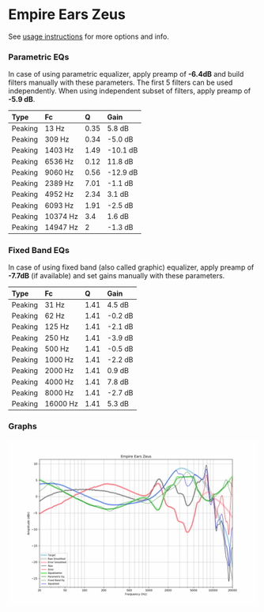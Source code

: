 # Empire Ears Zeus
See [usage instructions](https://github.com/jaakkopasanen/AutoEq#usage) for more options and info.

### Parametric EQs
In case of using parametric equalizer, apply preamp of **-6.4dB** and build filters manually
with these parameters. The first 5 filters can be used independently.
When using independent subset of filters, apply preamp of **-5.9 dB**.

| Type    | Fc       |    Q | Gain     |
|:--------|:---------|:-----|:---------|
| Peaking | 13 Hz    | 0.35 | 5.8 dB   |
| Peaking | 309 Hz   | 0.34 | -5.0 dB  |
| Peaking | 1403 Hz  | 1.49 | -10.1 dB |
| Peaking | 6536 Hz  | 0.12 | 11.8 dB  |
| Peaking | 9060 Hz  | 0.56 | -12.9 dB |
| Peaking | 2389 Hz  | 7.01 | -1.1 dB  |
| Peaking | 4952 Hz  | 2.34 | 3.1 dB   |
| Peaking | 6093 Hz  | 1.91 | -2.5 dB  |
| Peaking | 10374 Hz | 3.4  | 1.6 dB   |
| Peaking | 14947 Hz | 2    | -1.3 dB  |

### Fixed Band EQs
In case of using fixed band (also called graphic) equalizer, apply preamp of **-7.7dB**
(if available) and set gains manually with these parameters.

| Type    | Fc       |    Q | Gain    |
|:--------|:---------|:-----|:--------|
| Peaking | 31 Hz    | 1.41 | 4.5 dB  |
| Peaking | 62 Hz    | 1.41 | -0.2 dB |
| Peaking | 125 Hz   | 1.41 | -2.1 dB |
| Peaking | 250 Hz   | 1.41 | -3.9 dB |
| Peaking | 500 Hz   | 1.41 | -0.5 dB |
| Peaking | 1000 Hz  | 1.41 | -2.2 dB |
| Peaking | 2000 Hz  | 1.41 | 0.9 dB  |
| Peaking | 4000 Hz  | 1.41 | 7.8 dB  |
| Peaking | 8000 Hz  | 1.41 | -2.7 dB |
| Peaking | 16000 Hz | 1.41 | 5.3 dB  |

### Graphs
![](./Empire%20Ears%20Zeus.png)